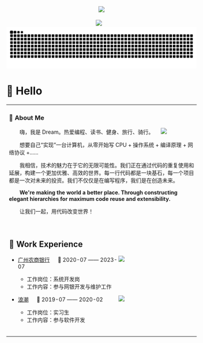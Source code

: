 <div align="center">

  <!-- knock code pictures 敲代码的图片 -->
  <picture>
    <source media="(prefers-color-scheme: dark)" srcset="https://cdn.jsdelivr.net/gh/sun0225SUN/sun0225SUN/assets/images/coding.gif" />
    <source media="(prefers-color-scheme: light)" srcset="https://cdn.jsdelivr.net/gh/sun0225SUN/sun0225SUN/assets/images/developer.svg" height="225px" />
    <img src="https://cdn.jsdelivr.net/gh/sun0225SUN/sun0225SUN/assets/images/coding.gif" />
  </picture>

  <!-- for beauty 留个空行好看点 -->
  <div>&nbsp;</div>


<!-- profile logo 个人资料徽标 -->
  <div>
    <a href="https://www.cnblogs.com/dream-ze"><img src="https://img.shields.io/badge/Website-博客-8c36db" /></a>&emsp;
    <!--  <img src="https://komarev.com/ghpvc/?username=Peter-JXL&label=Views&color=orange&style=flat" alt="访问量统计" />&emsp; -->
  </div>

<!-- Snake Code Contribution Map 贪吃蛇代码贡献图 -->
<picture>
  <source media="(prefers-color-scheme: dark)" srcset="https://raw.githubusercontent.com/Chimeng1314/Chimeng1314/output/github-contribution-grid-snake-dark.svg">
  <source media="(prefers-color-scheme: light)" srcset="https://raw.githubusercontent.com/Chimeng1314/Chimeng1314/output/github-contribution-grid-snake.svg">
  <img alt="github contribution grid snake animation" src="https://raw.githubusercontent.com/Chimeng1314/Chimeng1314/output/github-contribution-grid-snake.svg">
</picture>

</div>

#  🙋 Hello

<table>

<tr><td>

### 🤺 About Me

<img align="right" width="88" src="https://avatars.githubusercontent.com/u/45090349?v=4" />

<p>&emsp;&emsp;嗨，我是 Dream。热爱编程、读书、健身、旅行、骑行。</p>
<p>&emsp;&emsp;想要自己“实现”一台计算机，从零开始写 CPU + 操作系统 + 编译原理 + 网络协议 +......</p>
<p>&emsp;&emsp;我相信，技术的魅力在于它的无限可能性。我们正在通过代码的重复使用和延展，构建一个更加优雅、高效的世界。每一行代码都是一块基石，每一个项目都是一次对未来的投资。我们不仅仅是在编写程序，我们是在创造未来。</p>
<p>&emsp;&emsp;<strong>We're making the world a better place. Through constructing elegant hierarchies for maximum code reuse and extensibility.</strong></p>

</p> <p>&emsp;&emsp;让我们一起，用代码改变世界！</p>


  <!-- for beauty 留个空行好看点 -->
  <div>&nbsp;</div>

</td></tr>

<tr><td>

## 🏢 Work Experience

<img align="right" width="200" src="https://cdn.jsdelivr.net/gh/Peter-JXL/Peter-JXL@main/assets/images/GRCBank.png" />

- [广州农商银行](https://www.grcbank.com/) &emsp; 📌 2020-07 —— 2023-07

  - 工作岗位：系统开发岗
  - 工作内容：参与网银开发与维护工作

<img align="right" width="200" src="https://cdn.jsdelivr.net/gh/Peter-JXL/Peter-JXL@main/assets/images/Inspur.PNG" />

- [浪潮](https://www.inspur.com/)   📌 2019-07 —— 2020-02

  - 工作岗位：实习生
  - 工作内容：参与软件开发


  <!-- for beauty 留个空行好看点 -->
  <div>&nbsp;</div>

</td></tr>



</table>
